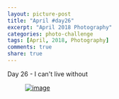 ```yaml
---
layout: picture-post
title: "April #day26"
excerpt: "April 2018 Photography"
categories: photo-challenge
tags: [April, 2018, Photography]
comments: true
share: true
---
```

Day 26 - I can't live without


<figure>
	<a href="{{site.url}}/images/photo-challenge/april-2018/day26.jpeg"><img src="{{site.url}}/images/photo-challenge/april-2018/day26.jpeg" alt="image"></a>
</figure>
